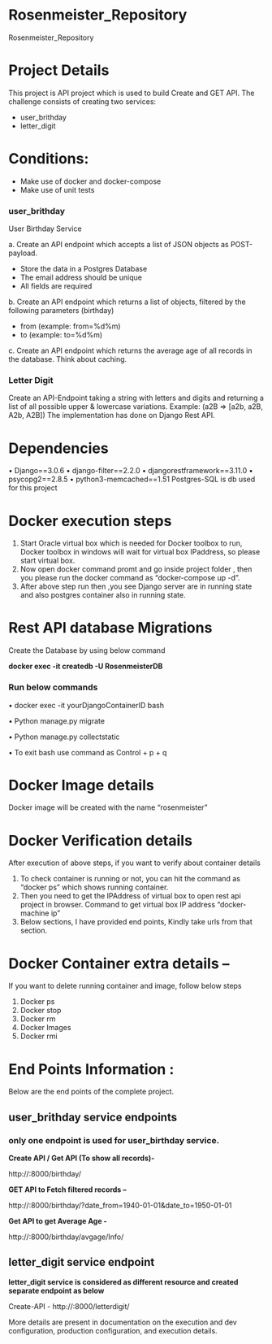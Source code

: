 # Rosenmeister_Repository
 Rosenmeister_Repository
 
# Project Details
This project is API project which is used to build Create and GET API.
The challenge consists of creating two services:

- user_brithday
- letter_digit

# Conditions:

- Make use of docker and docker-compose
- Make use of unit tests
### user_brithday
User Birthday Service

a.	Create an API endpoint which accepts a list of JSON objects as POST-payload.

-	Store the data in a Postgres Database
-	The email address should be unique
-	All fields are required

b.	Create an API endpoint which returns a list of objects, filtered by the following
parameters (birthday)
-	from (example: from=%d%m)
-	to (example: to=%d%m)

c.	Create an API endpoint which returns the average age of all records in the database.
Think about caching.

### Letter Digit

Create an API-Endpoint taking a string with letters and digits and returning a list of all possible upper & lowercase variations.
Example: (a2B => [a2b, a2B, A2b, A2B])
The implementation has done on Django Rest API.

# Dependencies

•	Django==3.0.6
•	django-filter==2.2.0
•	djangorestframework==3.11.0
•	psycopg2==2.8.5
•	python3-memcached==1.51
Postgres-SQL is db used for this project

# Docker execution steps

1.	Start Oracle virtual box which is needed for Docker toolbox to run, Docker toolbox in windows will wait for virtual box IPaddress, so 	 please start virtual box.
2.	Now open docker command promt and go inside project folder , then you please  run the docker command  as “docker-compose up -d”.
3.	After above step run then ,you see Django server are in running state and also postgres container also in running state.

# Rest API database Migrations

Create the Database by using below command

**docker exec -it <Postgres-ContainerID> createdb -U <Username> RosenmeisterDB**

### Run below commands

•	docker exec -it yourDjangoContainerID bash

•	Python manage.py migrate 

•	Python manage.py collectstatic

•	To exit bash use command as Control + p + q  

# Docker Image details
  Docker image will be created with the name “rosenmeister”
 

# Docker Verification details

After execution of above steps, if you want to verify about container details
1.	To check container is running or not, you can hit the command as “docker ps”  which  shows running container.
2.	Then you need to get the IPAddress of virtual box to open rest api project in  browser. Command to get virtual box IP address    “docker-machine ip”
3.	Below sections, I have provided end points, Kindly take urls from that section.

# Docker Container extra details – 

If you want to delete running container and image, follow below steps
1.	Docker ps
2.	Docker stop <container Id>
3.	Docker rm <container Id>
4.	Docker Images
5.	Docker rmi  <Image ID>

# End Points Information :

Below are the end points of the complete project.

## user_brithday service endpoints

### only one endpoint is used for user_birthday service.

**Create API / Get API (To show all records)-**
 
http://<HostName>:8000/birthday/

**GET API to Fetch filtered records –**
 
http://<HostName>:8000/birthday/?date_from=1940-01-01&date_to=1950-01-01

**Get API to get Average Age -**

http://<HostName>:8000/birthday/avgage/Info/

## letter_digit service endpoint

**letter_digit service is considered as different resource and created separate endpoint as below**

Create-API - http://<HostName>:8000/letterdigit/


More details are present in documentation on the execution and dev configuration, production configuration, and execution details.
